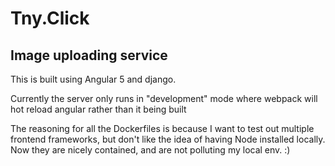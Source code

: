 # Tny.Click

## Image uploading service

This is built using Angular 5 and django.

Currently the server only runs in "development" mode 
where webpack will hot reload angular rather than it being built


The reasoning for all the Dockerfiles is because I want to test out multiple frontend frameworks, 
but don't like the idea of having Node installed locally.
Now they are nicely contained, and are not polluting my local env. :)

